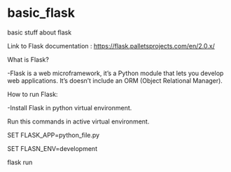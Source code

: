 # basic_flask
 basic stuff about flask
 
 Link to Flask documentation : https://flask.palletsprojects.com/en/2.0.x/
 
 What is Flask?
 
 -Flask is a web microframework, it’s a Python module that lets you develop web applications. It’s doesn’t include an ORM (Object Relational Manager).
 
 How to run Flask:
 
 -Install Flask in python virtual environment.
 
 Run this commands in active virtual environment.
 
 SET FLASK_APP=python_file.py
 
 SET FLASN_ENV=development
 
 flask run
